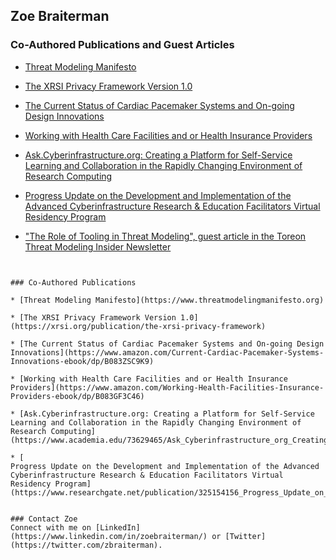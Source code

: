 ## Zoe Braiterman


### Co-Authored Publications and Guest Articles

* [Threat Modeling Manifesto](https://www.threatmodelingmanifesto.org)

* [The XRSI Privacy Framework Version 1.0](https://xrsi.org/publication/the-xrsi-privacy-framework)

* [The Current Status of Cardiac Pacemaker Systems and On-going Design Innovations](https://www.amazon.com/Current-Cardiac-Pacemaker-Systems-Innovations-ebook/dp/B083ZSC9K9)

* [Working with Health Care Facilities and or Health Insurance Providers](https://www.amazon.com/Working-Health-Facilities-Insurance-Providers-ebook/dp/B083GF3C46)

* [Ask.Cyberinfrastructure.org: Creating a Platform for Self-Service Learning and Collaboration in the Rapidly Changing Environment of Research Computing](https://www.academia.edu/73629465/Ask_Cyberinfrastructure_org_Creating_a_Platform_for_Self_Service_Learning_and_Collaboration_in_the_Rapidly_Changing_Environment_of_Research_Computing)

* [Progress Update on the Development and Implementation of the Advanced Cyberinfrastructure Research & Education Facilitators Virtual Residency Program](https://www.researchgate.net/publication/325154156_Progress_Update_on_the_Development_and_Implementation_of_the_Advanced_Cyberinfrastructure_Research_Education_Facilitators_Virtual_Residency_Program)

* ["The Role of Tooling in Threat Modeling", guest article in the Toreon Threat Modeling Insider Newsletter](https://www.toreon.com/tmi-newsletter-19-the-role-of-tooling-in-threat-modeling)
```


### Co-Authored Publications

* [Threat Modeling Manifesto](https://www.threatmodelingmanifesto.org)

* [The XRSI Privacy Framework Version 1.0](https://xrsi.org/publication/the-xrsi-privacy-framework)

* [The Current Status of Cardiac Pacemaker Systems and On-going Design Innovations](https://www.amazon.com/Current-Cardiac-Pacemaker-Systems-Innovations-ebook/dp/B083ZSC9K9)

* [Working with Health Care Facilities and or Health Insurance Providers](https://www.amazon.com/Working-Health-Facilities-Insurance-Providers-ebook/dp/B083GF3C46)

* [Ask.Cyberinfrastructure.org: Creating a Platform for Self-Service Learning and Collaboration in the Rapidly Changing Environment of Research Computing](https://www.academia.edu/73629465/Ask_Cyberinfrastructure_org_Creating_a_Platform_for_Self_Service_Learning_and_Collaboration_in_the_Rapidly_Changing_Environment_of_Research_Computing)

* [
Progress Update on the Development and Implementation of the Advanced Cyberinfrastructure Research & Education Facilitators Virtual Residency Program](https://www.researchgate.net/publication/325154156_Progress_Update_on_the_Development_and_Implementation_of_the_Advanced_Cyberinfrastructure_Research_Education_Facilitators_Virtual_Residency_Program)


### Contact Zoe
Connect with me on [LinkedIn](https://www.linkedin.com/in/zoebraiterman/) or [Twitter](https://twitter.com/zbraiterman).
